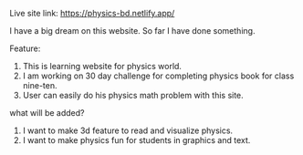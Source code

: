 Live site link: https://physics-bd.netlify.app/

I have a big dream on this website. So far I have done something. 

Feature: 
1. This is learning website for physics world.
2. I am working on 30 day challenge for completing physics book for class nine-ten.
3. User can easily do his physics math problem with this site.

what will be added?
1. I want to make 3d feature to read and visualize physics. 
2. I want to make physics fun for students in graphics and text.

